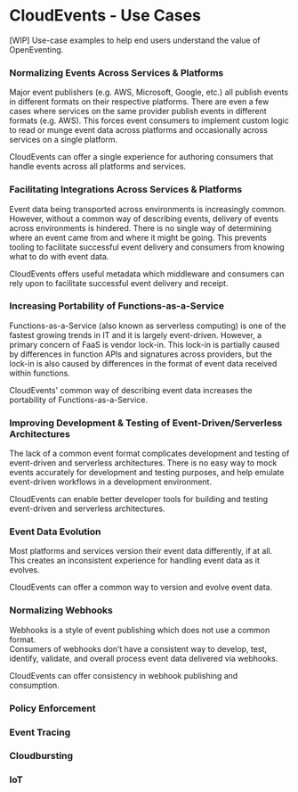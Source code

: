 # CloudEvents - Use Cases

[WIP] Use-case examples to help end users understand the value of OpenEventing.

### Normalizing Events Across Services & Platforms

Major event publishers (e.g. AWS, Microsoft, Google, etc.) all publish events
in different formats on their respective platforms.  There are even a few cases
where services on the same provider publish events in different formats (e.g.
AWS).  This forces event consumers to implement custom logic to read or munge
event data across platforms and occasionally across services on a single
platform.

CloudEvents can offer a single experience for authoring consumers that handle
events across all platforms and services.

### Facilitating Integrations Across Services & Platforms

Event data being transported across environments is increasingly common.  
However, without a common way of describing events, delivery of events across
environments is hindered.  There is no single way of determining where an event
came from and where it might be going.  This prevents tooling to facilitate
successful event delivery and consumers from knowing what to do with event
data.

CloudEvents offers useful metadata which middleware and consumers can rely upon
to facilitate successful event delivery and receipt.

### Increasing Portability of Functions-as-a-Service

Functions-as-a-Service (also known as serverless computing) is one of the
fastest growing trends in IT and it is largely event-driven.  However, a
primary concern of FaaS is vendor lock-in.  This lock-in is partially caused
by differences in function APIs and signatures across providers, but the
lock-in is also caused by differences in the format of event data received
within functions.

CloudEvents' common way of describing event data increases the portability of
Functions-as-a-Service.

### Improving Development & Testing of Event-Driven/Serverless Architectures

The lack of a common event format complicates development and testing of
event-driven and serverless architectures.  There is no easy way to mock events
accurately for development and testing purposes, and help emulate event-driven
workflows in a development environment.

CloudEvents can enable better developer tools for building and testing
event-driven and serverless architectures.

### Event Data Evolution

Most platforms and services version their event data differently, if at all.
This creates an inconsistent experience for handling event data as it evolves.

CloudEvents can offer a common way to version and evolve event data.

### Normalizing Webhooks

Webhooks is a style of event publishing which does not use a common format.  
Consumers of webhooks don’t have a consistent way to develop, test, identify,
validate, and overall process event data delivered via webhooks.

CloudEvents can offer consistency in webhook publishing and consumption.

### Policy Enforcement

### Event Tracing

### Cloudbursting

### IoT
